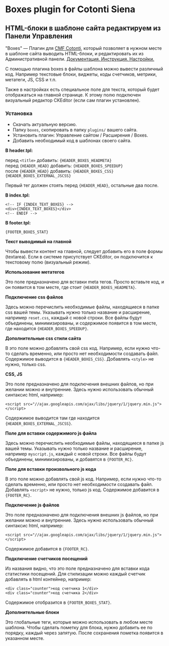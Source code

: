 # Boxes plugin for Cotonti Siena
## HTML-блоки в шаблоне сайта редактируем из Панели Управления

"Boxes" — Плагин для <a href="https://www.cotonti.com/">CMF Cotonti</a>, который позволяет в нужном месте в шаблоне сайта выводить 
HTML-блоки, и редактировать их из Административной панели. 
<a href="http://freelance-script.abuyfile.com/plugin-boxes/">Документация. Инструкция. Настройки.</a>

С помощью плагина boxes в файлы шаблона можно вывести различный код. Например текстовые блоки, виджеты, коды счетчиков, метрики, метатеги, JS, CSS и т.п. 

Также в настройках есть специальное поле для текста, который будет отображаться на главной странице. К этому полю подключен визуальный редактор CKEditor (если сам плагин установлен). 

### Установка

- Скачать актуальную версию.
- Папку `boxes`, скопировать в папку `plugins/` вашего сайта. 
- Установить плагин: Управление сайтом / Расширения / Boxes.
- Добавить необходимый код в шаблонах своего сайта.

**В header.tpl:**

перед `<title>` добавить: `{HEADER_BOXES_HEADMETA}` \
перед `{HEADER_HEAD}` добавить: `{HEADER_BOXES_SPEEDUP}` \
после `{HEADER_HEAD}` добавить: `{HEADER_BOXES_CSS}{HEADER_BOXES_EXTERNAL_JSCSS}`

Первый тег должен стоять перед `{HEADER_HEAD}`, остальные два после.

**В index.tpl:**

```
<!-- IF {INDEX_TEXT_BOXES} -->
<div>{INDEX_TEXT_BOXES}</div>
<!-- ENDIF -->
```

**В footer.tpl:**
```
{FOOTER_BOXES_STAT}
```

**Текст выводимый на главной**

Чтобы вывести контент на главной, следует добавить его в поле формы (textarea). Если в системе присутствует CKEditor, он подключится к текстовому полю (визуальный режим).

**Использование метатегов**

Это поле предназначено для вставки meta тегов. Просто вставьте код, и он появится в том месте, где стоит `{HEADER_BOXES_HEADMETA}`.

**Подключение css файлов**

Здесь можно перечислить необходимые файлы, находящиеся в папке css вашей темы. Указывать нужно только название и расширение, например `reset.css`, каждый с новой строки. Все файлы будут объединены, минимизированы, и содержимое появится в том месте, где находится `{HEADER_BOXES_SPEEDUP}`. 

**Дополнительные css стили сайта**

В это поле можно добавлять свой css код. Например, если нужно что-то сделать временно, или просто нет необходимости создавать файл. Содержимое выводится в `{HEADER_BOXES_CSS}`. Добавлять `<style>` не нужно, только css.

**CSS, JS**

Это поле предназначено для подключения внешних файлов, но при желании можно и внутренние. Здесь нужно использовать обычный синтаксис html, например:

```
<script src="//ajax.googleapis.com/ajax/libs/jquery/1/jquery.min.js"></script>
```

Содержимое выводится там где находится `{HEADER_BOXES_EXTERNAL_JSCSS}`.

**Поле для вставки содержимого js файла**

Здесь можно перечислить необходимые файлы, находящиеся в папке js вашей темы. Указывать нужно только название и расширение, например `myscript.js`, каждый с новой строки. Все файлы будут объединены, минимизированы, и добавятся в `{FOOTER_RC}`.

**Поле для вставки произвольного js кода**

В это поле можно добавлять свой js код. Например, если нужно что-то сделать временно, или просто нет необходимости создавать файл. Добавлять `<script>` не нужно, только js код. Содержимое добавится в `{FOOTER_RC}`.

**Подключение js файлов**

Это поле предназначено для подключения внешних js файлов, но при желании можно и внутренние. Здесь нужно использовать обычный синтаксис html, например:
```
<script src="//ajax.googleapis.com/ajax/libs/jquery/1/jquery.min.js"></script>
```
Содержимое добавится в `{FOOTER_RC}`.

**Подключение счетчиков посещений**

Из названия видно, что это поле предназначено для вставки кода статистики посещений. Для стилизации можно каждый счетчик добавлять в html контейнер, например:
```
<div class="counter">код счетчика 1</div>
<div class="counter">код счетчика 2</div>
```
Содержимое отобразится в `{FOOTER_BOXES_STAT}`.

**Дополнительные блоки**

Это глобальные теги, которые можно использовать в любом месте шаблона. Чтобы сделать пометку для блока, нужно добавить ее по порядку, каждый через запятую. После сохранения пометка появится в указанном месте.


